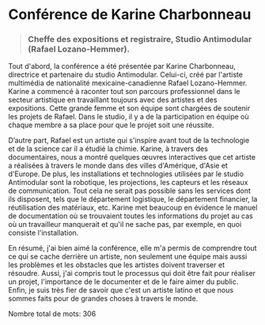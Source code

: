 # Conférence de Karine Charbonneau 
> ### Cheffe des expositions et registraire, Studio Antimodular (Rafael Lozano-Hemmer).

Tout d'abord, la conférence a été présentée par Karine Charbonneau, directrice et partenaire du studio Antimodular. Celui-ci, créé par l'artiste multimédia de nationalité mexicaine-canadienne Rafael Lozano-Hemmer. Karine a commencé à raconter tout son parcours professionnel dans le secteur artistique en travaillant toujours avec des artistes et des expositions. Cette grande femme et son équipe sont chargées de soutenir les projets de Rafael. Dans le studio, il y a de la participation en équipe où chaque membre a sa place pour que le projet soit une réussite. 

D’autre part, Rafael est un artiste qui s'inspire avant tout de la technologie et de la science car il a étudié la chimie. Karine, à travers des documentaires, nous a montré quelques œuvres interactives que cet artiste a réalisées à travers le monde dans des villes d'Amérique, d'Asie et d'Europe. De plus, les installations et technologies utilisées par le studio Antimodular sont la robotique, les projections, les capteurs et les réseaux de communication. Tout cela ne serait pas possible sans les services dont ils disposent, tels que le département logistique, le département financier, la réutilisation des matériaux, etc. Karine met beaucoup en évidence le manuel de documentation où se trouvaient toutes les informations du projet au cas où un travailleur manquerait et qu'il ne sache pas, par exemple, en quoi consiste l'installation.

En résumé, j'ai bien aimé la conférence, elle m'a permis de comprendre tout ce qui se cache derrière un artiste, non seulement une équipe mais aussi les problèmes et les obstacles que les artistes doivent traverser et résoudre. Aussi, j'ai compris tout le processus qui doit être fait pour réaliser un projet, l'importance de le documenter et de le faire aimer du public. Enfin, je suis très fier de savoir que c'est un artiste latino et que nous sommes faits pour de grandes choses à travers le monde. 

Nombre total de mots: 306 

